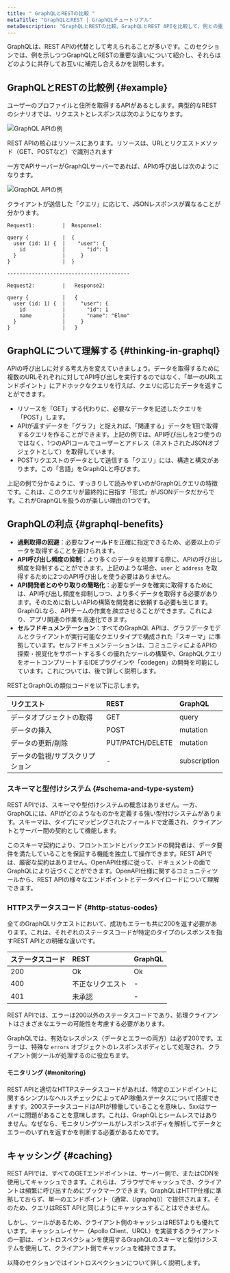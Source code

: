 ```yaml
---
title: " GraphQLとRESTの比較 "
metaTitle: "GraphQLとREST | GraphQLチュートリアル"
metaDescription: "GraphQLとRESTの比較。GraphQLとREST APIを比較して、例との重要な違いを明らかにし、互いに補完する方法を詳細に紹介します"
---
```


GraphQLは、REST APIの代替として考えられることが多いです。このセクションでは、例を示しつつGraphQLとRESTの重要な違いについて紹介し、それらはどのように共存してお互いに補完し合えるかを説明します。

## GraphQLとRESTの比較例 {#example}

ユーザーのプロファイルと住所を取得するAPIがあるとします。典型的なRESTのシナリオでは、リクエストとレスポンスは次のようになります。

![ GraphQL APIの例 ](https://graphql-engine-cdn.hasura.io/learn-hasura/assets/graphql-react/rest-api.png)

REST APIの核心はリソースにあります。リソースは、URLとリクエストメソッド（GET、POSTなど）で識別されます

一方でAPIサーバーがGraphQLサーバーであれば、APIの呼び出しは次のようになります。

![ GraphQL APIの例 ](https://graphql-engine-cdn.hasura.io/learn-hasura/assets/graphql-react/graphql-api.gif)

クライアントが送信した「クエリ」に応じて、JSONレスポンスが異なることが分かります。

```
Request1:         |  Response1:

query {           |  {
  user (id: 1) {  |    "user": {
    id            |       "id": 1
  }               |     }
}                 |  }

----------------------------------------

Request2:         |   Response2:

query {           |   {
  user (id: 1) {  |     "user": {
    id            |       "id": 1
    name          |       "name": "Elmo"
  }               |     }
}                 |   }
```

## GraphQLについて理解する {#thinking-in-graphql}

APIの呼び出しに対する考え方を変えていきましょう。データを取得するために複数のURLそれぞれに対してAPI呼び出しを実行するのではなく、「単一のURLエンドポイント」にアドホックなクエリを行えば、クエリに応じたデータを返すことができます。
- リソースを「GET」する代わりに、必要なデータを記述したクエリを「POST」します。
- APIが返すデータを「グラフ」と捉えれば、「関連する」データを1回で取得するクエリを作ることができます。上記の例では、API呼び出しを2つ使うのではなく、1つのAPIコールでユーザーとアドレス（ネストされたJSONオブジェクトとして）を取得しています。
- POSTリクエストのデータとして送信する「クエリ」には、構造と構文があります。この「言語」をGraphQLと呼びます。

上記の例で分かるように、すっきりして読みやすいのがGraphQLクエリの特徴です。これは、このクエリが最終的に目指す「形式」がJSONデータだからです。これがGraphQLを扱うのが楽しい理由の1つです。

## GraphQLの利点 {#graphql-benefits}

- **過剰取得の回避**：必要な**フィールド**を正確に指定できるため、必要以上のデータを取得することを避けられます。
- **API呼び出し頻度の抑制**：より多くのデータを処理する際に、APIの呼び出し頻度を抑制することができます。上記のような場合、`user` と `address` を取得するために2つのAPI呼び出しを使う必要はありません。
- **API開発者とのやり取りの簡略化**：必要なデータを確実に取得するためには、API呼び出し頻度を抑制しつつ、より多くデータを取得する必要があります。そのために新しいAPIの構築を開発者に依頼する必要も生じます。GraphQLなら、APIチームの作業を*独立*させることができます。これにより、アプリ関連の作業を高速化できます。
- **セルフドキュメンテーション**：すべてのGraphQL APIは、グラフデータモデルとクライアントが実行可能なクエリタイプで構成された「スキーマ」に準拠しています。セルフドキュメンテーションは、コミュニティによるAPIの探索・視覚化をサポートする多くの優れたツールの構築や、GraphQLクエリをオートコンプリートするIDEプラグインや「codegen」の開発を可能にしています。これについては、後で詳しく説明します。

RESTとGraphQLの類似コードを以下に示します。

| リクエスト | REST | GraphQL |
| :-- | :-- | :-- |
| データオブジェクトの取得 | GET | query |
| データの挿入 | POST | mutation |
| データの更新/削除 | PUT/PATCH/DELETE | mutation |
| データの監視/サブスクリプション | - | subscription |

### スキーマと型付けシステム {#schema-and-type-system}

REST APIでは、スキーマや型付けシステムの概念はありません。一方、GraphQLには、APIがどのようなものかを定義する強い型付けシステムがあります。スキーマは、タイプにマッピングされたフィールドで定義され、クライアントとサーバー間の契約として機能します。

このスキーマ契約により、フロントエンドとバックエンドの開発者は、データ要件を満たしていることを保証する機能を独立して操作できます。REST APIでは、厳密な契約はありません。OpenAPI仕様に従って、ドキュメントの面でGraphQLにより近づくことができます。OpenAPI仕様に関するコミュニティツールから、REST APIの様々なエンドポイントとデータペイロードについて理解できます。

### HTTPステータスコード {#http-status-codes}

全てのGraphQLリクエストにおいて、成功もエラーも共に200を返す必要があります。これは、それぞれのステータスコードが特定のタイプのレスポンスを指すREST APIとの明確な違いです。

| ステータスコード | REST | GraphQL |
| :-- | :-- | :-- |
| 200 | Ok | Ok |
| 400 | 不正なリクエスト | - |
| 401 | 未承認 | - |

REST APIでは、エラーは200以外のステータスコードであり、処理クライアントはさまざまなエラーの可能性を考慮する必要があります。

GraphQLでは、有効なレスポンス（データとエラーの両方）は必ず200です。エラーは、特殊な `errors` オブジェクトのレスポンスボディとして処理され、クライアント側ツールが処理するのに役立ちます。

#### モニタリング {#monitoring}

REST APIと適切なHTTPステータスコードがあれば、特定のエンドポイントに関するシンプルなヘルスチェックによってAPI稼働ステータスについて把握できますす。200ステータスコードはAPIが稼働していることを意味し、5xxはサーバーに問題があることを意味します。これは、GraphQLとシームレスではありません。なぜなら、モニタリングツールがレスポンスボディを解析してデータとエラーのいずれを返すかを判断する必要があるためです。

## キャッシング {#caching}

REST APIでは、すべてのGETエンドポイントは、サーバー側で、またはCDNを使用してキャッシュできます。これらは、ブラウザでキャッシュでき、クライアントは頻繁に呼び出すためにブックマークできます。GraphQLはHTTP仕様に準拠しておらず、単一のエンドポイント（通常、(/graphql)）で提供されます。そのため、クエリはREST APIと同じようにキャッシュすることはできません。

しかし、ツールがあるため、クライアント側のキャッシュはRESTよりも優れています。キャッシュレイヤー（Apollo Client、URQL）を実装するクライアントの一部は、イントロスペクションを使用するGraphQLのスキーマと型付けシステムを使用して、クライアント側でキャッシュを維持できます。

以降のセクションではイントロスペクションについて詳しく説明します。


